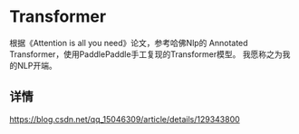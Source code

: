 # Transformer
根据《Attention is all you need》论文，参考哈佛Nlp的 Annotated Transformer，使用PaddlePaddle手工复现的Transformer模型。
我愿称之为我的NLP开端。
## 详情
https://blog.csdn.net/qq_15046309/article/details/129343800